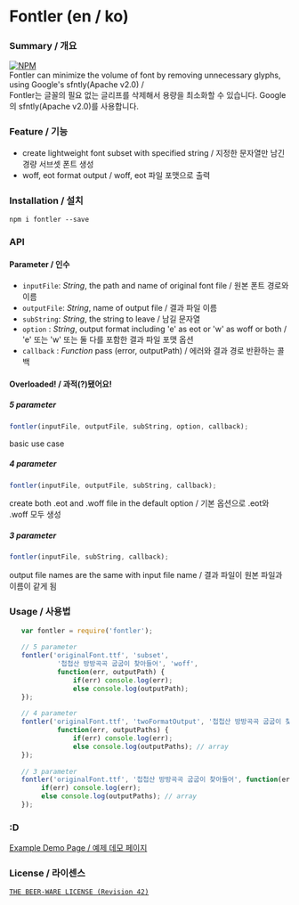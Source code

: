 # Fontler (en / ko)
### Summary / 개요
[![NPM](https://nodei.co/npm/fontler.png?compact=true)](https://nodei.co/npm/fontler/) <br>
Fontler can minimize the volume of font by removing unnecessary glyphs, using Google's sfntly(Apache v2.0) / <br>
Fontler는 글꼴의 필요 없는 글리프를 삭제해서 용량을 최소화할 수 있습니다. Google의 sfntly(Apache v2.0)를 사용합니다.

### Feature / 기능
- create lightweight font subset with specified string / 지정한 문자열만 남긴 경량 서브셋 폰트 생성
- woff, eot format output / woff, eot 파일 포맷으로 출력

### Installation / 설치
`npm i fontler --save`

### API
#### Parameter / 인수
- `inputFile`: *String*, the path and name of original font file / 원본 폰트 경로와 이름
- `outputFile`: *String*, name of output file / 결과 파일 이름
- `subString`: *String*, the string to leave / 남길 문자열
- `option` : *String*, output format including 'e' as eot or 'w' as woff or both
    / 'e' 또는 'w' 또는 둘 다를 포함한 결과 파일 포맷 옵션
- `callback` : *Function* pass (error, outputPath) / 에러와 결과 경로 반환하는 콜백

#### Overloaded! / 과적(?)됐어요!
##### 5 parameter
```js
fontler(inputFile, outputFile, subString, option, callback);
```
basic use case

##### 4 parameter
```js
fontler(inputFile, outputFile, subString, callback);
```
create both .eot and .woff file in the default option 
/ 기본 옵션으로 .eot와 .woff 모두 생성

##### 3 parameter
```js
fontler(inputFile, subString, callback);
```
output file names are the same with input file name 
/ 결과 파일이 원본 파일과 이름이 같게 됨

### Usage / 사용법
```js
   var fontler = require('fontler');
   
   // 5 parameter
   fontler('originalFont.ttf', 'subset',
            '첩첩산 방방곡곡 굽굽이 찾아들어', 'woff',
            function(err, outputPath) {
            	if(err) console.log(err);
            	else console.log(outputPath);
   });
   
   // 4 parameter
   fontler('originalFont.ttf', 'twoFormatOutput', '첩첩산 방방곡곡 굽굽이 찾아들어',
            function(err, outputPaths) {
            	if(err) console.log(err);
            	else console.log(outputPaths); // array
   });
   
   // 3 parameter
   fontler('originalFont.ttf', '첩첩산 방방곡곡 굽굽이 찾아들어', function(err, outputPaths) {
    	if(err) console.log(err);
    	else console.log(outputPaths); // array
   });
```

### :D
[Example Demo Page / 예제 데모 페이지](http://cdn.rawgit.com/dolsup/fontler/master/demopage.html)

### License / 라이센스
[`THE BEER-WARE LICENSE (Revision 42)`](http://en.wikipedia.org/wiki/Beerware)
